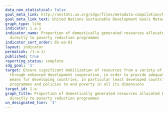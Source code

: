 ```yaml
---
data_non_statistical: false
goal_meta_link: http://unstats.un.org/sdgs/files/metadata-compilation/Metadata-Goal-1.pdf
goal_meta_link_text: United Nations Sustainable Development Goals Metadata (pdf 894kB)
graph_type: line
indicator: 1.a.1
indicator_name: Proportion of domestically generated resources allocated by the government
  directly to poverty reduction programmes
indicator_sort_order: 01-aa-01
layout: indicator
permalink: /1-a-1/
published: true
reporting_status: complete
sdg_goal: '1'
target: Ensure significant mobilization of resources from a variety of sources, including
  through enhanced development cooperation, in order to provide adequate and predictable
  means for developing countries, in particular least developed countries, to implement
  programmes and policies to end poverty in all its dimensions
target_id: 1.a
graph_title: Proportion of domestically generated resources allocated by the government
  directly to poverty reduction programmes
un_designated_tier: '3'
---
```

